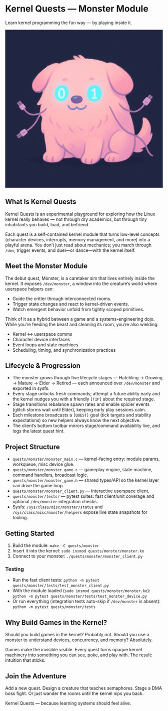 # Kernel Quests — Monster Module
Learn kernel programming the fun way — by playing inside it.

![Monster Overview](docs/images/monster-overview.png)

## What Is Kernel Quests
Kernel Quests is an experimental playground for exploring how the Linux kernel really behaves — not through dry academics, but through tiny inhabitants you build, load, and befriend.

Each quest is a self-contained kernel module that turns low-level concepts (character devices, interrupts, memory management, and more) into a playful arena. You don’t just read about mechanics; you march through `/dev`, trigger events, and duel—or dance—with the kernel itself.

## Meet the Monster Module
The debut quest, Monster, is a caretaker sim that lives entirely inside the kernel. It exposes `/dev/monster`, a window into the creature’s world where userspace helpers can:
- Guide the critter through interconnected rooms.
- Trigger state changes and react to kernel-driven events.
- Watch emergent behavior unfold from tightly scoped primitives.

Think of it as a hybrid between a game and a systems-engineering dojo. While you’re feeding the beast and cleaning its room, you’re also wielding:
- Kernel ↔ userspace comms
- Character device interfaces
- Event loops and state machines
- Scheduling, timing, and synchronization practices

## Lifecycle & Progression
- The monster grows through five lifecycle stages — Hatchling → Growing → Mature → Elder → Retired — each announced over `/dev/monster` and exported in sysfs.
- Every stage unlocks fresh commands; attempt a future ability early and the kernel nudges you with a friendly `[TIP]` about the required stage.
- Stage transitions rebalance spawn rates and enable spicier events (glitch storms wait until Elder), keeping early play sessions calm.
- Each milestone broadcasts a `[QUEST]` goal (tick targets and stability expectations) so new helpers always know the next objective.
- The client’s bottom toolbar mirrors stage/command availability live, and logs the latest quest hint.

## Project Structure
- `quests/monster/monster_main.c` — kernel-facing entry: module params, workqueue, misc device glue.
- `quests/monster/monster_game.c` — gameplay engine, state machine, command handlers, broadcast logic.
- `quests/monster/monster_game.h` — shared types/API so the kernel layer can drive the game loop.
- `quests/monster/monster_client.py` — interactive userspace client.
- `quests/monster/tests/` — pytest suites: fast client/unit coverage and optional `/dev/monster` integration checks.
- Sysfs: `/sys/class/misc/monster/status` and `/sys/class/misc/monster/helpers` expose live state snapshots for tooling.

## Getting Started
1. Build the module: `make -C quests/monster`
2. Insert it into the kernel: `sudo insmod quests/monster/monster.ko`
3. Connect to your monster: `./quests/monster/monster_client.py`

### Testing
- Run the fast client tests: `python -m pytest quests/monster/tests/test_monster_client.py`
- With the module loaded (`sudo insmod quests/monster/monster.ko`): `python -m pytest quests/monster/tests/test_monster_device.py`
- Or run everything (integration tests auto-skip if `/dev/monster` is absent): `python -m pytest quests/monster/tests`

## Why Build Games in the Kernel?
Should you build games in the kernel? Probably not.
Should you use a monster to understand devices, concurrency, and memory? Absolutely.

Games make the invisible visible. Every quest turns opaque kernel machinery into something you can see, poke, and play with. The result: intuition that sticks.

## Join the Adventure
Add a new quest. Design a creature that teaches semaphores. Stage a DMA boss fight. Or just wander the rooms until the kernel nips you back.

Kernel Quests — because learning systems should feel alive.
